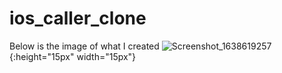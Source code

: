 # ios_caller_clone

Below is the image of what I created
![Screenshot_1638619257](https://user-images.githubusercontent.com/79772304/144708692-9309c88b-904b-4405-830a-c6c3c3a9cf51.png){:height="15px" width="15px"}
